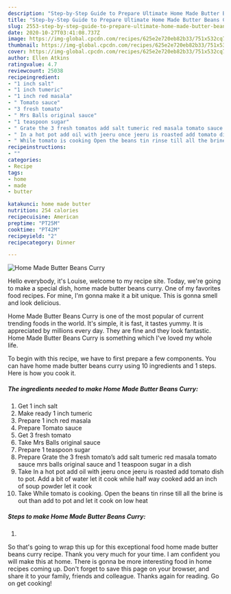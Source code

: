 ```yaml
---
description: "Step-by-Step Guide to Prepare Ultimate Home Made Butter Beans Curry"
title: "Step-by-Step Guide to Prepare Ultimate Home Made Butter Beans Curry"
slug: 2553-step-by-step-guide-to-prepare-ultimate-home-made-butter-beans-curry
date: 2020-10-27T03:41:08.737Z
image: https://img-global.cpcdn.com/recipes/625e2e720eb82b33/751x532cq70/home-made-butter-beans-curry-recipe-main-photo.jpg
thumbnail: https://img-global.cpcdn.com/recipes/625e2e720eb82b33/751x532cq70/home-made-butter-beans-curry-recipe-main-photo.jpg
cover: https://img-global.cpcdn.com/recipes/625e2e720eb82b33/751x532cq70/home-made-butter-beans-curry-recipe-main-photo.jpg
author: Ellen Atkins
ratingvalue: 4.7
reviewcount: 25038
recipeingredient:
- "1 inch salt"
- "1 inch tumeric"
- "1 inch red masala"
- " Tomato sauce"
- "3 fresh tomato"
- " Mrs Balls original sauce"
- "1 teaspoon sugar"
- " Grate the 3 fresh tomatos add salt tumeric red masala tomato sauce mrs balls original sauce and 1 teaspoon sugar in a dish"
- " In a hot pot add oil with jeeru once jeeru is roasted add tomato dish to pot Add a bit of water let it cook while half way cooked add an inch of soup powder let it cook"
- " While tomato is cooking Open the beans tin rinse till all the brine is out than add to pot and let it cook on low heat"
recipeinstructions:
- ""
categories:
- Recipe
tags:
- home
- made
- butter

katakunci: home made butter 
nutrition: 254 calories
recipecuisine: American
preptime: "PT25M"
cooktime: "PT42M"
recipeyield: "2"
recipecategory: Dinner

---
```



![Home Made Butter Beans Curry](https://img-global.cpcdn.com/recipes/625e2e720eb82b33/751x532cq70/home-made-butter-beans-curry-recipe-main-photo.jpg)

Hello everybody, it's Louise, welcome to my recipe site. Today, we're going to make a special dish, home made butter beans curry. One of my favorites food recipes. For mine, I'm gonna make it a bit unique. This is gonna smell and look delicious.

Home Made Butter Beans Curry is one of the most popular of current trending foods in the world. It's simple, it is fast, it tastes yummy. It is appreciated by millions every day. They are fine and they look fantastic. Home Made Butter Beans Curry is something which I've loved my whole life.




To begin with this recipe, we have to first prepare a few components. You can have home made butter beans curry using 10 ingredients and 1 steps. Here is how you cook it.

<!--inarticleads1-->

##### The ingredients needed to make Home Made Butter Beans Curry:

1. Get 1 inch salt
1. Make ready 1 inch tumeric
1. Prepare 1 inch red masala
1. Prepare  Tomato sauce
1. Get 3 fresh tomato
1. Take  Mrs Balls original sauce
1. Prepare 1 teaspoon sugar
1. Prepare  Grate the 3 fresh tomato’s add salt tumeric red masala tomato sauce mrs balls original sauce and 1 teaspoon sugar in a dish
1. Take  In a hot pot add oil with jeeru once jeeru is roasted add tomato dish to pot. Add a bit of water let it cook while half way cooked add an inch of soup powder let it cook
1. Take  While tomato is cooking. Open the beans tin rinse till all the brine is out than add to pot and let it cook on low heat




<!--inarticleads2-->

##### Steps to make Home Made Butter Beans Curry:

1. 




So that's going to wrap this up for this exceptional food home made butter beans curry recipe. Thank you very much for your time. I am confident you will make this at home. There is gonna be more interesting food in home recipes coming up. Don't forget to save this page on your browser, and share it to your family, friends and colleague. Thanks again for reading. Go on get cooking!
